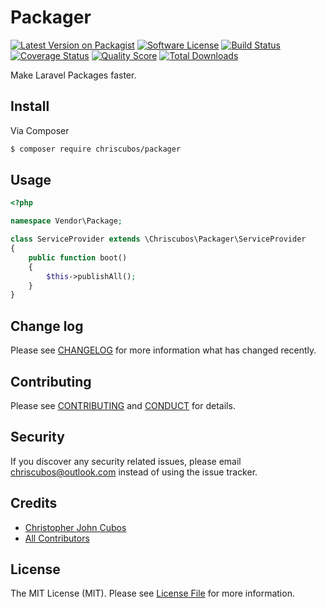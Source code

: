 # Packager

[![Latest Version on Packagist][ico-version]][link-packagist]
[![Software License][ico-license]](LICENSE.md)
[![Build Status][ico-travis]][link-travis]
[![Coverage Status][ico-scrutinizer]][link-scrutinizer]
[![Quality Score][ico-code-quality]][link-code-quality]
[![Total Downloads][ico-downloads]][link-downloads]


Make Laravel Packages faster.

## Install

Via Composer

``` bash
$ composer require chriscubos/packager
```

## Usage

``` php
<?php

namespace Vendor\Package;

class ServiceProvider extends \Chriscubos\Packager\ServiceProvider
{
    public function boot()
    {
        $this->publishAll();
    }
}

```

## Change log

Please see [CHANGELOG](CHANGELOG.md) for more information what has changed recently.

## Contributing

Please see [CONTRIBUTING](CONTRIBUTING.md) and [CONDUCT](CONDUCT.md) for details.

## Security

If you discover any security related issues, please email chriscubos@outlook.com instead of using the issue tracker.

## Credits

- [Christopher John Cubos][link-author]
- [All Contributors][link-contributors]

## License

The MIT License (MIT). Please see [License File](LICENSE.md) for more information.

[ico-version]: https://img.shields.io/packagist/v/chriscubos/packager.svg?style=flat-square
[ico-license]: https://img.shields.io/badge/license-MIT-brightgreen.svg?style=flat-square
[ico-travis]: https://img.shields.io/travis/chriscubos/packager/master.svg?style=flat-square
[ico-scrutinizer]: https://img.shields.io/scrutinizer/coverage/g/chriscubos/packager.svg?style=flat-square
[ico-code-quality]: https://img.shields.io/scrutinizer/g/chriscubos/packager.svg?style=flat-square
[ico-downloads]: https://img.shields.io/packagist/dt/chriscubos/packager.svg?style=flat-square

[link-packagist]: https://packagist.org/packages/chriscubos/packager
[link-travis]: https://travis-ci.org/chriscubos/packager
[link-scrutinizer]: https://scrutinizer-ci.com/g/chriscubos/packager/code-structure
[link-code-quality]: https://scrutinizer-ci.com/g/chriscubos/packager
[link-downloads]: https://packagist.org/packages/chriscubos/packager
[link-author]: https://github.com/chriscubos
[link-contributors]: ../../contributors
